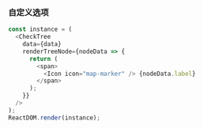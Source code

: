 ### 自定义选项

<!--start-code-->

```js
const instance = (
  <CheckTree
    data={data}
    renderTreeNode={nodeData => {
      return (
        <span>
          <Icon icon="map-marker" /> {nodeData.label}
        </span>
      );
    }}
  />
);
ReactDOM.render(instance);
```

<!--end-code-->
